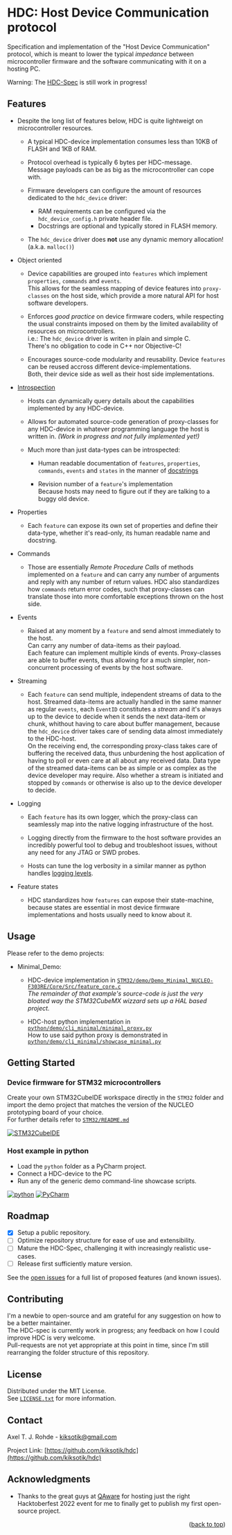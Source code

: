 <a name="readme-top"></a>

# HDC: Host Device Communication protocol
Specification and implementation of the "Host Device Communication" protocol, which is meant 
to lower the typical _impedance_ between microcontroller firmware and the software 
communicating with it on a hosting PC.

Warning: The [HDC-Spec](https://github.com/kiksotik/hdc/blob/main/doc/spec/HDC-Spec.pdf) is still work in progress!

## Features

- Despite the long list of features below, HDC is quite lightweigt on microcontroller resources.
  - A typical HDC-device implementation consumes less than 10KB of FLASH and 1KB of RAM.
  
  - Protocol overhead is typically 6 bytes per HDC-message.  
    Message payloads can be as big as the microcontroller can cope with.
	
  - Firmware developers can configure the amount of resources dedicated to the ``hdc_device`` driver:
    - RAM requirements can be configured via the ``hdc_device_config.h`` private header file.
    - Docstrings are optional and typically stored in FLASH memory.
  
  - The ``hdc_device`` driver does **not** use any dynamic memory allocation! (a.k.a. ``malloc()``)
  
	
- Object oriented
  - Device capabilities are grouped into ``features`` which implement ``properties``, ``commands`` and ``events``.  
    This allows for the seamless mapping of device features into ``proxy-classes`` on the host side, which 
	provide a more natural API for host software developers.
	
  - Enforces _good practice_ on device firmware coders, while respecting the usual 
    constraints imposed on them by the limited availability of resources on microcontrollers.  
	i.e.: The ``hdc_device`` driver is writen in plain and simple C.  
	There's no obligation to code in C++ nor Objective-C!
	
  - Encourages source-code modularity and reusability.
    Device ``features`` can be reused accross different device-implementations.  
	Both, their device side as well as their host side implementations.

	
- [Introspection](https://en.wikipedia.org/wiki/Type_introspection)
  - Hosts can dynamically query details about the capabilities implemented by any HDC-device.
  
  - Allows for automated source-code generation of proxy-classes for any HDC-device in whatever 
    programming language the host is written in. _(Work in progress and not fully implemented yet!)_
  
  - Much more than just data-types can be introspected:
  	- Human readable documentation of ``features``, ``properties``, ``commands``, ``events`` 
	  and ``states`` in the manner of [docstrings](https://en.wikipedia.org/wiki/Docstring)
	  
    - Revision number of a ``feature``'s implementation  
	  Because hosts may need to figure out if they are talking to a buggy old device.

- Properties
  - Each ``feature`` can expose its own set of properties and define their data-type, 
    whether it's read-only, its human readable name and docstring.

- Commands
  - Those are essentially *Remote Procedure Calls* of methods implemented on a ``feature``
    and can carry any number of arguments and reply with any number of return values.
	HDC also standardizes how ``commands`` return error codes, such that proxy-classes can 
	translate those into more comfortable exceptions thrown on the host side.

- Events
  - Raised at any moment by a ``feature`` and send almost immediately to the host.  
    Can carry any number of data-items as their payload.  
	Each feature can implement multiple kinds of events.
	Proxy-classes are able to buffer events, thus allowing for a much simpler, 
	non-concurrent processing of events by the host software.

- Streaming
  - Each ``feature`` can send multiple, independent streams of data to the host.
    Streamed data-items are actually handled in the same manner as regular ``events``, 
	each ``EventID`` constitutes a _stream_ and it's always up to the device to 
	decide when it sends the next data-item or chunk, whithout having to care about 
	buffer management, because the ``hdc_device`` driver takes care of sending data almost 
	immediately to the HDC-host.  
	On the receiving end, the corresponding proxy-class takes care of buffering the 
	received data, thus unburdening the host application of having to poll or even 
	care at all about any received data.
	Data type of the streamed data-items can be as simple or as complex as the device 
	developer may require. Also whether a stream is initiated and stopped by ``commands`` 
	or otherwise is also up to the device developer to decide.
	
- Logging
  - Each ``feature`` has its own logger, which the proxy-class can seamlessly map into the native logging infrastructure of the host.
 
  - Logging directly from the firmware to the host software provides an incredibly 
    powerful tool to debug and troubleshoot issues, without any need for any JTAG or SWD probes.  
	
  - Hosts can tune the log verbosity in a similar manner as python handles
    [logging levels](https://docs.python.org/3/library/logging.html#logging-levels).
	
- Feature states
  - HDC standardizes how ``features`` can expose their state-machine, because states are 
    essential in most device firmware implementations and hosts usually need to know about it.


## Usage
Please refer to the demo projects:
- Minimal_Demo:
  - HDC-device implementation in [``STM32/demo/Demo_Minimal_NUCLEO-F303RE/Core/Src/feature_core.c``](https://github.com/kiksotik/hdc/blob/main/STM32/demo/Demo_Minimal_NUCLEO-F303RE/Core/Src/feature_core.c)  
    _The remainder of that example's source-code is just the very bloated way the STM32CubeMX wizzard sets up a HAL based project._
	
  - HDC-host python implementation in [``python/demo/cli_minimal/minimal_proxy.py``](https://github.com/kiksotik/hdc/blob/main/python/demo/cli_minimal/minimal_proxy.py)  
    How to use said python proxy is demonstrated in [``python/demo/cli_minimal/showcase_minimal.py``](https://github.com/kiksotik/hdc/blob/main/python/demo/cli_minimal/showcase_minimal.py)  


## Getting Started

### Device firmware for STM32 microcontrollers
Create your own STM32CubeIDE workspace directly in the ``STM32`` folder and import the demo 
project that matches the version of the NUCLEO prototyping board of your choice.  
For further details refer to [``STM32/README.md``](https://github.com/kiksotik/hdc/blob/main/STM32/README.md)

[![STM32CubeIDE][STM32CubeIDE-shield]][STM32CubeIDE-url]

### Host example in python
- Load the ``python`` folder as a PyCharm project.
- Connect a HDC-device to the PC
- Run any of the generic demo command-line showcase scripts.

[![python][python-shield]][python-url]
[![PyCharm][PyCharm-shield]][PyCharm-url]


## Roadmap
- [X] Setup a public repository.
- [ ] Optimize repository structure for ease of use and extensibility.
- [ ] Mature the HDC-Spec, challenging it with increasingly realistic use-cases.
- [ ] Release first sufficiently mature version.

See the [open issues](https://github.com/kiksotik/hdc/issues) for a full list of proposed features (and known issues).


## Contributing
I'm a newbie to open-source and am grateful for any suggestion on how to be a better maintainer.  
The HDC-spec is currently work in progress; any feedback on how I could improve HDC is very welcome.  
Pull-requests are not yet appropriate at this point in time, since I'm still rearranging the folder structure of this repository.  


## License
Distributed under the MIT License.  
See [``LICENSE.txt``](https://github.com/kiksotik/hdc/blob/main/LICENSE.txt) for more information.


## Contact
Axel T. J. Rohde - kiksotik@gmail.com

Project Link: [https://github.com/kiksotik/hdc](https://github.com/kiksotik/hdc)


## Acknowledgments
- Thanks to the great guys at [QAware](https://www.qaware.de/) for hosting just the 
  right Hacktoberfest 2022 event for me to finally get to publish my first open-source project.
  
  
<p align="right">(<a href="#readme-top">back to top</a>)</p>


<!-- MARKDOWN LINKS & IMAGES -->
<!-- https://www.markdownguide.org/basic-syntax/#reference-style-links -->

[STM32CubeIDE-shield]: https://img.shields.io/badge/STM32CubeIDE-v1.10.1-brightgreen
[STM32CubeIDE-url]: https://www.st.com/en/development-tools/stm32cubeide.html
[python-shield]: https://img.shields.io/badge/python-v3.10-brightgreen
[python-url]: https://www.python.org/downloads/release/python-3100/
[PyCharm-shield]: https://img.shields.io/badge/PyCharm-2021.2.2-brightgreen
[PyCharm-url]: https://www.jetbrains.com/pycharm/
